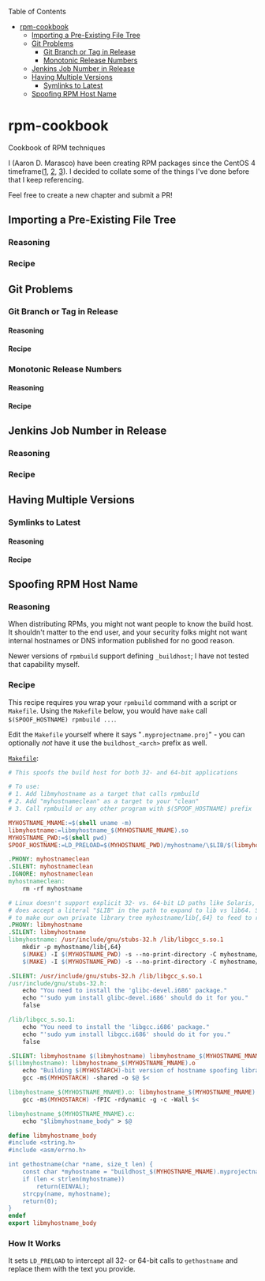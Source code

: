 Table of Contents

* [rpm-cookbook](#rpm-cookbook)
  * [Importing a Pre-Existing File Tree](#importing-a-pre-existing-file-tree)
  * [Git Problems](#git-problems)
    * [Git Branch or Tag in Release](#git-branch-or-tag-in-release)
    * [Monotonic Release Numbers](#monotonic-release-numbers)
  * [Jenkins Job Number in Release](#jenkins-job-number-in-release)
  * [Having Multiple Versions](#having-multiple-versions)
    * [Symlinks to Latest](#symlinks-to-latest)
  * [Spoofing RPM Host Name](#spoofing-rpm-host-name)





# rpm-cookbook
Cookbook of RPM techniques

I (Aaron D. Marasco) have been creating RPM packages since the CentOS 4 timeframe([1], [2], [3]). I decided to collate some of the things I've done before that I keep referencing.

Feel free to create a new chapter and submit a PR!

## Importing a Pre-Existing File Tree
### Reasoning

### Recipe


## Git Problems
### Git Branch or Tag in Release
#### Reasoning

#### Recipe

### Monotonic Release Numbers
#### Reasoning

#### Recipe

## Jenkins Job Number in Release
### Reasoning

### Recipe


## Having Multiple Versions
### Symlinks to Latest
#### Reasoning

#### Recipe

## Spoofing RPM Host Name
### Reasoning
When distributing RPMs, you might not want people to know the build host. It shouldn't matter to the end user, and your security folks might not want internal hostnames or DNS information published for no good reason.

Newer versions of `rpmbuild` support defining `_buildhost`; I have not tested that capability myself.

### Recipe
This recipe requires you wrap your `rpmbuild` command with a script or `Makefile`. Using the `Makefile` below, you would have `make` call `$(SPOOF_HOSTNAME) rpmbuild ...`.

Edit the `Makefile` yourself where it says "`.myprojectname.proj`" - you can optionally _not_ have it use the `buildhost_<arch>` prefix as well.

[`Makefile`](fake_buildhost/Makefile):
```Makefile
# This spoofs the build host for both 32- and 64-bit applications

# To use:
# 1. Add libmyhostname as a target that calls rpmbuild
# 2. Add "myhostnameclean" as a target to your "clean"
# 3. Call rpmbuild or any other program with $(SPOOF_HOSTNAME) prefix

MYHOSTNAME_MNAME:=$(shell uname -m)
libmyhostname:=libmyhostname_$(MYHOSTNAME_MNAME).so
MYHOSTNAME_PWD:=$(shell pwd)
SPOOF_HOSTNAME:=LD_PRELOAD=$(MYHOSTNAME_PWD)/myhostname/\$LIB/$(libmyhostname)

.PHONY: myhostnameclean
.SILENT: myhostnameclean
.IGNORE: myhostnameclean
myhostnameclean:
	rm -rf myhostname

# Linux doesn't support explicit 32- vs. 64-bit LD paths like Solaris, but ld.so
# does accept a literal "$LIB" in the path to expand to lib vs lib64. So we need
# to make our own private library tree myhostname/lib{,64} to feed to rpmbuild.
.PHONY: libmyhostname
.SILENT: libmyhostname
libmyhostname: /usr/include/gnu/stubs-32.h /lib/libgcc_s.so.1
	mkdir -p myhostname/lib{,64}
	$(MAKE) -I $(MYHOSTNAME_PWD) -s --no-print-directory -C myhostname/lib   -f $(MYHOSTNAME_PWD)/Makefile $(libmyhostname) MYHOSTARCH=32
	$(MAKE) -I $(MYHOSTNAME_PWD) -s --no-print-directory -C myhostname/lib64 -f $(MYHOSTNAME_PWD)/Makefile $(libmyhostname) MYHOSTARCH=64

.SILENT: /usr/include/gnu/stubs-32.h /lib/libgcc_s.so.1
/usr/include/gnu/stubs-32.h:
	echo "You need to install the 'glibc-devel.i686' package."
	echo "'sudo yum install glibc-devel.i686' should do it for you."
	false

/lib/libgcc_s.so.1:
	echo "You need to install the 'libgcc.i686' package."
	echo "'sudo yum install libgcc.i686' should do it for you."
	false

.SILENT: libmyhostname $(libmyhostname) libmyhostname_$(MYHOSTNAME_MNAME).o libmyhostname_$(MYHOSTNAME_MNAME).c
$(libmyhostname): libmyhostname_$(MYHOSTNAME_MNAME).o
	echo "Building $(MYHOSTARCH)-bit version of hostname spoofing library."
	gcc -m$(MYHOSTARCH) -shared -o $@ $<

libmyhostname_$(MYHOSTNAME_MNAME).o: libmyhostname_$(MYHOSTNAME_MNAME).c
	gcc -m$(MYHOSTARCH) -fPIC -rdynamic -g -c -Wall $<

libmyhostname_$(MYHOSTNAME_MNAME).c:
	echo "$libmyhostname_body" > $@

define libmyhostname_body
#include <string.h>
#include <asm/errno.h>

int gethostname(char *name, size_t len) {
	const char *myhostname = "buildhost_$(MYHOSTNAME_MNAME).myprojectname.proj";
	if (len < strlen(myhostname))
		return(EINVAL);
	strcpy(name, myhostname);
	return(0);
}
endef
export libmyhostname_body

```

### How It Works
It sets `LD_PRELOAD` to intercept all 32- or 64-bit calls to `gethostname` and replace them with the text you provide.


  [1]: https://stackoverflow.com/search?q=user:836748+[rpm]
  [2]: https://stackoverflow.com/search?q=user:836748+[rpmbuild]
  [3]: https://stackoverflow.com/search?q=user:836748+[rpm-spec]
